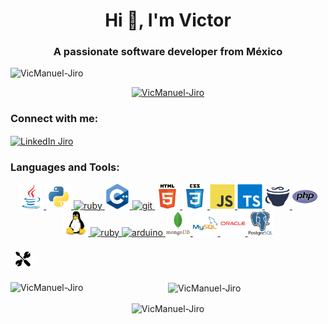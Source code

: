 <h1 align="center">Hi 👋, I'm Victor</h1>
<h3 align="center">A passionate software developer from México</h3>
<p align="left"> <img src="https://komarev.com/ghpvc/?username=VicManuel-Jiro&label=Profile%20views&color=0e75b6&style=flat" alt="VicManuel-Jiro" /> </p>
<p align="center"> <a href="https://github.com/ryo-ma/github-profile-trophy"><img src="https://github-profile-trophy.vercel.app/?username=VicManuel-Jiro&rank=-?&column=-1&no-frame=true" alt="VicManuel-Jiro" /></a> </p>
<h3 align="left">Connect with me:</h3>
<p align="left">

<a href="https://www.linkedin.com/in/vicmanjiro/" target="_blank" rel="noopener noreferrer"><img align="center" src="https://raw.githubusercontent.com/rahuldkjain/github-profile-readme-generator/master/src/images/icons/Social/linked-in-alt.svg" alt="LinkedIn Jiro" height="30" width="40" /></a>

<h3 align="left">Languages and Tools:</h3>
<p align="center"> <a href="https://www.java.com" target="_blank" rel="noreferrer"> <img src="https://raw.githubusercontent.com/devicons/devicon/master/icons/java/java-original.svg" alt="java" width="40" height="40"/> </a> <a href="https://www.python.org" target="_blank" rel="noreferrer"> <img src="https://raw.githubusercontent.com/devicons/devicon/master/icons/python/python-original.svg" alt="python" width="40" height="40"/> </a> <a href="https://www.ruby-lang.org/es/" target="_blank" rel="noreferrer"> <img src="https://cdn.worldvectorlogo.com/logos/ruby.svg" alt="ruby" width="40" height="40"/> </a>  <a href="https://www.w3schools.com/cpp/" target="_blank" rel="noreferrer"> <img src="https://raw.githubusercontent.com/devicons/devicon/master/icons/cplusplus/cplusplus-original.svg" alt="cplusplus" width="40" height="40"/> </a>  <a href="https://git-scm.com/" target="_blank" rel="noreferrer"> <img src="https://www.vectorlogo.zone/logos/git-scm/git-scm-icon.svg" alt="git" width="40" height="40"/> </a> <a href="https://www.w3.org/html/" target="_blank" rel="noreferrer"> <img src="https://raw.githubusercontent.com/devicons/devicon/master/icons/html5/html5-original-wordmark.svg" alt="html5" width="40" height="40"/> </a> <a href="https://www.w3schools.com/css/" target="_blank" rel="noreferrer"> <img src="https://raw.githubusercontent.com/devicons/devicon/master/icons/css3/css3-original-wordmark.svg" alt="css3" width="40" height="40"/> </a> <a href="https://developer.mozilla.org/en-US/docs/Web/JavaScript" target="_blank" rel="noreferrer"> <img src="https://raw.githubusercontent.com/devicons/devicon/master/icons/javascript/javascript-original.svg" alt="javascript" width="40" height="40"/> </a> <a href="https://www.typescriptlang.org/" target="_blank" rel="noreferrer"> <img src="https://raw.githubusercontent.com/devicons/devicon/master/icons/typescript/typescript-original.svg" alt="php" width="40" height="40"/> </a> <a href="https://coffeescript.org/" target="_blank" rel="noreferrer"> <img id="coffeescript" src="https://raw.githubusercontent.com/devicons/devicon/master/icons/coffeescript/coffeescript-original.svg" alt="coffeescript" width="40" height="40" style="filter= 'invert(1)'"/> </a> <a href="https://www.php.net" target="_blank" rel="noreferrer"> <img src="https://raw.githubusercontent.com/devicons/devicon/master/icons/php/php-original.svg" alt="php" width="40" height="40"/> </a> <a href="https://www.linux.org/" target="_blank" rel="noreferrer"> <img src="https://raw.githubusercontent.com/devicons/devicon/master/icons/linux/linux-original.svg" alt="linux" width="40" height="40"/> </a> <a href="https://www.microsoft.com/es-mx/windows" target="_blank" rel="noreferrer"> <img src="https://cdn.worldvectorlogo.com/logos/microsoft-windows-22.svg" alt="ruby" width="40" height="40"/> </a> <a href="https://www.arduino.cc/" target="_blank" rel="noreferrer"> <img src="https://cdn.worldvectorlogo.com/logos/arduino-1.svg" alt="arduino" width="40" height="40"/> </a>  <a href="https://www.mongodb.com/" target="_blank" rel="noreferrer"> <img src="https://raw.githubusercontent.com/devicons/devicon/master/icons/mongodb/mongodb-original-wordmark.svg" alt="mongodb" width="40" height="40"/> </a> <a href="https://www.mysql.com/" target="_blank" rel="noreferrer"> <img src="https://raw.githubusercontent.com/devicons/devicon/master/icons/mysql/mysql-original-wordmark.svg" alt="mysql" width="40" height="40"/> </a> <a href="https://www.oracle.com/" target="_blank" rel="noreferrer"> <img src="https://raw.githubusercontent.com/devicons/devicon/master/icons/oracle/oracle-original.svg" alt="oracle" width="40" height="40"/> </a>  <a href="https://www.postgresql.org" target="_blank" rel="noreferrer"> <img src="https://raw.githubusercontent.com/devicons/devicon/master/icons/postgresql/postgresql-original-wordmark.svg" alt="postgresql" width="40" height="40"/> </a>
  
<a href="https://github.com/VicManuel-Jiro" target="_blank" rel="noreferrer"> <svg id="Capa_1" enable-background="new 0 0 512 512" viewBox="0 0 512 512" xmlns="http://www.w3.org/2000/svg" xmlns:xlink="http://www.w3.org/1999/xlink" width="40" height="40" alt="TechSupport"><linearGradient id="SVGID_1_" gradientUnits="userSpaceOnUse" x1="256" x2="256" y1="512" y2="0"><stop offset="0" stop-color="#ffc2cc"></stop><stop offset="1" stop-color="#fff2f4"></stop></linearGradient><linearGradient id="SVGID_2_" gradientUnits="userSpaceOnUse" x1="256" x2="256" y1="406.989" y2="105"><stop offset="0" stop-color="#ffa68d"></stop><stop offset="1" stop-color="#fd3a84"></stop></linearGradient><g><g><circle cx="256" cy="256" fill="url(#SVGID_1_)" r="256" style="fill: rgb(255, 255, 255);"></circle></g><g><g><path d="m218.011 255.76-29.407 29.407c-22.513-7.999-47.892-2.475-64.863 14.696-18.639 18.63-23.555 47.075-12.229 70.778 2.628 5.475 9.919 6.852 14.314 2.458l29.288-29.288 12.681 12.681-29.287 29.287c-4.395 4.377-3.021 11.715 2.467 14.314 8.494 4.056 17.597 6.028 26.647 6.028 16.19 0 32.171-6.306 44.088-18.231 17.197-17.015 22.756-42.394 14.73-64.889l29.409-29.409zm75.561.106 29.413-29.413c22.478 8.034 47.875 2.475 64.863-14.696 18.639-18.63 23.555-47.075 12.229-70.778-2.663-5.547-9.98-6.792-14.314-2.458l-29.288 29.287-12.681-12.681 29.287-29.288c4.395-4.376 3.021-11.715-2.467-14.314-23.677-11.317-52.148-6.384-70.735 12.203-17.197 17.015-22.756 42.394-14.731 64.889l-29.414 29.413zm102.997 90.412-62.883-62.892c-11.692-11.714-29.519-13.404-43.141-5.395l-99.094-99.102-5.87-41.09c-.417-2.884-2.224-5.394-4.829-6.697l-50.306-25.162c-3.422-1.711-7.556-1.051-10.266 1.668l-12.577 12.577c-2.71 2.71-3.37 6.844-1.668 10.266l25.153 50.315c1.303 2.606 3.804 4.412 6.705 4.829l41.079 5.868 99.1 99.108c-8.005 13.63-6.292 31.439 5.389 43.12l62.9 62.892c13.85 13.867 36.445 13.879 50.306 0 13.906-13.884 13.914-36.412.002-50.305z" fill="url(#SVGID_2_)" style="fill: rgb(0, 0, 0);"></path></g></g></g></svg> </a> 
  
  </p>

<p align="center"><img align="left" src="https://github-readme-stats.vercel.app/api/top-langs?username=VicManuel-Jiro&show_icons=true&locale=en&layout=compact&langs_count=8" alt="VicManuel-Jiro" /></p>
<p align="center"><img align="center" src="https://github-readme-stats.vercel.app/api?username=VicManuel-Jiro&show_icons=true&locale=en&include_all_commits=true" alt="VicManuel-Jiro" /></p>
<p align="center"><img align="center" src="https://github-readme-streak-stats.herokuapp.com/?user=VicManuel-Jiro&" alt="VicManuel-Jiro" /></p>


